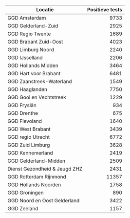 | Locatie | Positieve tests |
|---------|----------------:|
| GGD Amsterdam                            |  9733 |
| GGD Gelderland-Zuid                      |  2925 |
| GGD Regio Twente                         |  1689 |
| GGD Brabant Zuid-Oost                    |  4023 |
| GGD Limburg Noord                        |  2240 |
| GGD IJsselland                           |  2206 |
| GGD Hollands Midden                      |  3464 |
| GGD Hart voor Brabant                    |  6481 |
| GGD Zaanstreek-Waterland                 |  1549 |
| GGD Haaglanden                           |  7750 |
| GGD Gooi en Vechtstreek                  |  1229 |
| GGD Fryslân                              |   934 |
| GGD Drenthe                              |   675 |
| GGD Flevoland                            |  1640 |
| GGD West Brabant                         |  3439 |
| GGD regio Utrecht                        |  6772 |
| GGD Zuid Limburg                         |  3628 |
| GGD Kennemerland                         |  2419 |
| GGD Gelderland-Midden                    |  2509 |
| Dienst Gezondheid & Jeugd ZHZ            |  2431 |
| GGD Rotterdam Rijnmond                   | 11357 |
| GGD Hollands Noorden                     |  1758 |
| GGD Groningen                            |   890 |
| GGD Noord en Oost Gelderland             |  3422 |
| GGD Zeeland                              |  1157 |
